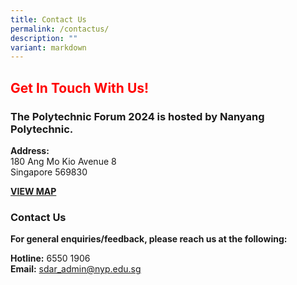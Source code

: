 ```yaml
---
title: Contact Us
permalink: /contactus/
description: ""
variant: markdown
---
```

<h2><strong><p style="color:red;">Get In Touch With Us!</p></strong></h2>
<h3><strong>The Polytechnic Forum 2024 is hosted by Nanyang Polytechnic.</strong></h3>
<p><strong>Address:<br></strong>180 Ang Mo Kio Avenue 8
<br>Singapore 569830</p>
<p><strong><a href="https://maps.app.goo.gl/5Rn7WeFZDohgyj6b7" rel="noopener noreferrer nofollow" target="_blank">VIEW MAP</a></strong>
</p>
<h3><strong>Contact Us</strong></h3>
<p><strong>For general enquiries/feedback, please reach us at the following:</strong>
</p>
<p><strong>Hotline:</strong> 6550 1906
<br><strong>Email:</strong>  <a href="mailto:sdar_admin@nyp.edu.sg" rel="noopener noreferrer nofollow" target="_blank">sdar_admin@nyp.edu.sg</a>
</p>